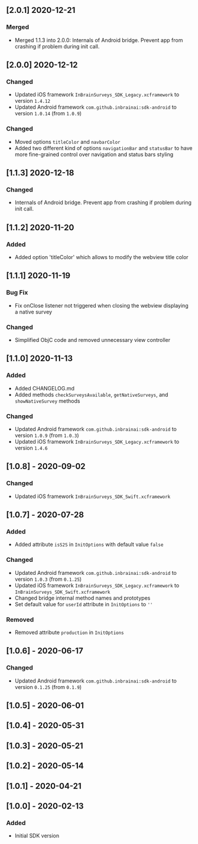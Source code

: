 ## [2.0.1] 2020-12-21
### Merged
- Merged 1.1.3 into 2.0.0: Internals of Android bridge. Prevent app from crashing if problem during init call.

## [2.0.0] 2020-12-12
### Changed
- Updated iOS framework `InBrainSurveys_SDK_Legacy.xcframework` to version `1.4.12`
- Updated Android framework `com.github.inbrainai:sdk-android` to version `1.0.14` (from `1.0.9`)

### Changed
- Moved options `titleColor` and `navbarColor`
- Added two different kind of options `navigationBar` and `statusBar` to have more fine-grained control over navigation and status bars styling

## [1.1.3] 2020-12-18
### Changed
- Internals of Android bridge. Prevent app from crashing if problem during init call.

## [1.1.2] 2020-11-20
### Added
- Added option 'titleColor' which allows to modify the webview title color

## [1.1.1] 2020-11-19
### Bug Fix
- Fix onClose listener not triggered when closing the webview displaying a native survey
### Changed
- Simplified ObjC code and removed unnecessary view controller 

## [1.1.0] 2020-11-13
### Added
- Added CHANGELOG.md
- Added methods `checkSurveysAvailable`, `getNativeSurveys`, and `showNativeSurvey` methods

### Changed
- Updated Android framework `com.github.inbrainai:sdk-android` to version `1.0.9` (from `1.0.3`)
- Updated iOS framework `InBrainSurveys_SDK_Legacy.xcframework` to version `1.4.6`

## [1.0.8] - 2020-09-02
### Changed
- Updated iOS framework `InBrainSurveys_SDK_Swift.xcframework`

## [1.0.7] - 2020-07-28
### Added
- Added attribute `isS2S` in `InitOptions` with default value `false`

### Changed
- Updated Android framework `com.github.inbrainai:sdk-android` to version `1.0.3` (from `0.1.25`)
- Updated iOS framework `InBrainSurveys_SDK_Legacy.xcframework` to `InBrainSurveys_SDK_Swift.xcframework`
- Changed bridge internal method names and prototypes
- Set default value for `userId` attribute in `InitOptions` to `''` 

### Removed
- Removed attribute `production` in `InitOptions`

## [1.0.6] - 2020-06-17
### Changed
- Updated Android framework `com.github.inbrainai:sdk-android` to version `0.1.25` (from `0.1.9`)

## [1.0.5] - 2020-06-01

## [1.0.4] - 2020-05-31

## [1.0.3] - 2020-05-21

## [1.0.2] - 2020-05-14

## [1.0.1] - 2020-04-21

## [1.0.0] - 2020-02-13
### Added
- Initial SDK version
